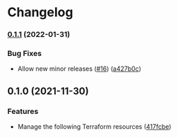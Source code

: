 # Changelog

### [0.1.1](https://github.com/dhoppeIT/terraform-tfe-notification/compare/v0.1.0...v0.1.1) (2022-01-31)


### Bug Fixes

* Allow new minor releases ([#16](https://github.com/dhoppeIT/terraform-tfe-notification/issues/16)) ([a427b0c](https://github.com/dhoppeIT/terraform-tfe-notification/commit/a427b0cb19e6ca2ce0d43b28c29344e3820b2b4b))

## 0.1.0 (2021-11-30)


### Features

* Manage the following Terraform resources ([417fcbe](https://www.github.com/dhoppeIT/terraform-tfe-notification/commit/417fcbe7fda32b731fe0d954fbc5574b9c64f4bd))
